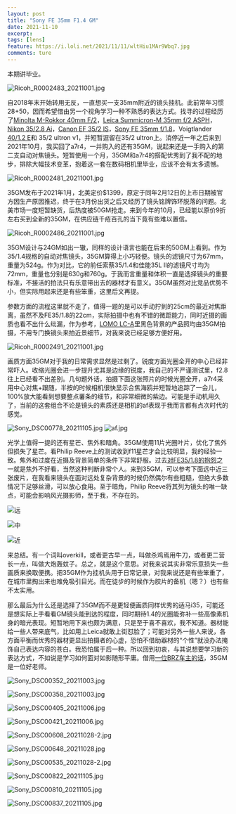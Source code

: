 ```yaml
---
layout: post
title: "Sony FE 35mm F1.4 GM"
date: 2021-11-10
excerpt: 
tags: [lens]
feature: https://i.loli.net/2021/11/11/wltHiu1MAr9Wbq7.jpg
comments: ture
---
```



本期讲毕业。


![Ricoh_R0002483_20211001.jpg](https://i.loli.net/2021/11/11/wltHiu1MAr9Wbq7.jpg)


自2018年末开始转用无反，一直想买一支35mm附近的镜头挂机。此前常年习惯28+50，因而希望借由另一个视角学习一种不熟悉的表达方式。找寻的过程经历了[Minolta M-Rokkor 40mm F/2](https://taikwai.github.io/m40/)，[Leica Summicron-M 35mm f/2 ASPH](https://taikwai.github.io/35cron/)，[Nikon 35/2.8 Ai](https://taikwai.github.io/35war/)，[Canon EF 35/2 IS](https://taikwai.github.io/35war/)，[Sony FE 35mm f/1.8](https://taikwai.github.io/fe35/)，Voigtlander [40/1.2 E](https://taikwai.github.io/cv40-2yo/)和 35/2 ultron v1，并短暂逗留在35/2 ultron上。消停近一年之后来到2021年10月，我买回了a7r4，一并购入的还有35GM，说起来还是一手购入的第二支自动对焦镜头。短暂使用一个月，35GM和a7r4的搭配优秀到了我不配的地步，排除大幅技术变革，抱着这一套在数码相机里毕业，应该不会有太多遗憾。


![Ricoh_R0002481_20211001.jpg](https://i.loli.net/2021/11/11/ZXMgWlSiHANsxna.jpg)


35GM发布于2021年1月，北美定价$1399，原定于同年2月12日的上市日期被官方因生产原因推迟，终于在3月份出货之后又经历了镜头铭牌饰环脱落的问题。北美市场一度短暂缺货，后热度被50GM抢走。来到今年的10月，已经能以原价9折左右买到全新的35GM，在供应链千疮百孔的当下竟有些难以置信。


![Ricoh_R0002486_20211001.jpg](https://i.loli.net/2021/11/11/c7dqMZUgwrzJEvt.jpg)


35GM设计与24GM如出一辙，同样的设计语言也能在后来的50GM上看到。作为35/1.4规格的自动对焦镜头，35GM算得上小巧轻便。镜头的滤镜尺寸为67mm，重量为524g。作为对比，它的前任索蔡35/1.4和佳能35L II的滤镜尺寸均为72mm，重量也分别是630g和760g。于我而言重量和体积一直是选择镜头的重要标准，不接活的拍法只有乐意带出去的器材才有意义。35GM虽然对比竞品优势不小，但实际用起来还是有些笨重，这里后文再提。

参数方面的流程这里就不走了，值得一题的是可以手动拧到的25cm的最近对焦距离，虽然不及FE35/1.8的22cm，实际拍摄中也有不错的微距能力，同时近摄的画质也看不出什么纰漏，作为参考，[LOMO LC-A](https://taikwai.github.io/lca/)里黑色背景的产品照均由35GM拍摄，不用专门换镜头来拍近景细节，对我来说已经足够方便好用。


![Ricoh_R0002491_20211001.jpg](https://i.loli.net/2021/11/11/6N2GiBoQahpjHyd.jpg)


画质方面35GM对于我的日常需求显然是过剩了。锐度方面光圈全开的中心已经非常吓人。收缩光圈会进一步提升尤其是边缘的锐度，我自己的不严谨测试里，f2.8往上已经看不出差别。几句题外话，拍摄下面这张照片的时候光圈全开，a7r4采用中心对焦+跟随，半按的时候相机很快显示合焦海鸥并短暂地追踪了一会儿，100%放大能看到想要整点薯条的细节，和非常细微的紫边。可能是手动机用久了，当前的这套组合不论是镜头的素质还是相机的af表现于我而言都有点次时代的感觉。


![Sony_DSC00778_20211105.jpg](https://i.loli.net/2021/11/11/jf5x8lKLobaWS39.jpg)
![af.jpg](https://i.loli.net/2021/11/11/lQsHVN1IzOScyvf.jpg)


光学上值得一提的还有星芒、焦外和暗角。35GM使用11片光圈叶片，优化了焦外但损失了星芒。看Philip Reeve上的测试收到f11星芒才会比较明显，我的经验一致。焦外和过度在近摄及背景简单的条件下非常舒服。过去[对FE35/1.8的抱怨](https://taikwai.github.io/fe35/)之一就是焦外不好看，当然这种判断非常个人。来到35GM，可以参考下面远中近三张废片，在我看来镜头在面对远处复杂背景的时候仍然偶尔有些粗糙，但绝大多数情况下足够丝滑，可以放心食用。至于暗角，Philip Reeve将其列为镜头的唯一缺点，可能会影响风光摄影师，至于我，不存在的。


![远](https://i.loli.net/2021/11/11/Z7vfkYShtQXdVjR.jpg)

![中](https://i.loli.net/2021/11/11/HJtM4IvibVYdrGz.jpg)

![近](https://i.loli.net/2021/11/11/pgxafwVn5EPRjeM.jpg)


来总结。有一个词叫overkill，或者更古早一点，叫做杀鸡焉用牛刀，或者更二营长一点，叫做大炮轰蚊子。总之，就是这个意思。对我来说其实非常乐意损失一些画质来换取便携。把35GM作为挂机头用于日常记录，对我来说还是有些笨重了，在城市里掏出来也难免吸引目光。而在徒步的时候作为胶片的备机（嗯？）也有些不太实用。

那么最后为什么还是选择了35GM而不是更轻便画质同样优秀的适马i35，可能还是想实际上手看看GM镜头能到达的程度，同时期待1.4的光圈能弥补一些高像素机身的暗光表现。短暂地用下来也颇为满意，只是至于喜不喜欢，我不知道。器材能给一些人带来底气，比如用上Leica就敢上街怼脸了；可能对另外一些人来说，各方面平衡而优秀的器材更显出拍摄者的心虚，恐怕不借助器材的“个性”就没办法掩饰自己表达内容的苍白。我恐怕属于后一种。所以回到初衷，与其说想要学习新的表达方式，不如说是学习如何面对如影随形平庸。借用[一位BRZ车主的话](https://www.chiphell.com/thread-2369621-1-1.html)，35GM是一位好老师。


![Sony_DSC00352_20211003.jpg](https://i.loli.net/2021/11/11/CXg17JUrxBOI89A.jpg)

![Sony_DSC00358_20211003.jpg](https://i.loli.net/2021/11/11/CUudHMq9TpRb3cn.jpg)

![Sony_DSC00405_20211006.jpg](https://i.loli.net/2021/11/11/aj7FzMIKnhLyGbf.jpg)

![Sony_DSC00421_20211006.jpg](https://i.loli.net/2021/11/11/JTvjgVUX3tau7BY.jpg)

![Sony_DSC00608_20211028-2.jpg](https://i.loli.net/2021/11/11/REwSTeLIAOJ7Nmo.jpg)

![Sony_DSC00648_20211028.jpg](https://i.loli.net/2021/11/11/GKzruqwdB7VDoFk.jpg)

![Sony_DSC00535_20211028-2.jpg](https://i.loli.net/2021/11/11/akOBQLliqvmSPws.jpg)

![Sony_DSC00822_20211105.jpg](https://i.loli.net/2021/11/11/aTiE1KPb69Rnmjf.jpg)

![Sony_DSC00810_20211105.jpg](https://i.loli.net/2021/11/11/O3CcmrJA24G7D6W.jpg)

![Sony_DSC00837_20211105.jpg](https://i.loli.net/2021/11/11/2sjn4HAVug1MicN.jpg)